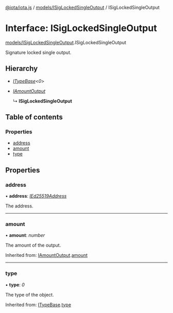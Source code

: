 [@iota/iota.js](../../README.md) / [models/ISigLockedSingleOutput](../../modules/models_isiglockedsingleoutput.md) / ISigLockedSingleOutput

# Interface: ISigLockedSingleOutput

[models/ISigLockedSingleOutput](../../modules/models_isiglockedsingleoutput.md).ISigLockedSingleOutput

Signature locked single output.

## Hierarchy

* [*ITypeBase*](itypebase.itypebase.md)<*0*\>

* [*IAmountOutput*](iamountoutput.iamountoutput.md)

  ↳ **ISigLockedSingleOutput**

## Table of contents

### Properties

- [address](isiglockedsingleoutput.isiglockedsingleoutput.md#address)
- [amount](isiglockedsingleoutput.isiglockedsingleoutput.md#amount)
- [type](isiglockedsingleoutput.isiglockedsingleoutput.md#type)

## Properties

### address

• **address**: [*IEd25519Address*](ied25519address.ied25519address.md)

The address.

___

### amount

• **amount**: *number*

The amount of the output.

Inherited from: [IAmountOutput](iamountoutput.iamountoutput.md).[amount](iamountoutput.iamountoutput.md#amount)

___

### type

• **type**: *0*

The type of the object.

Inherited from: [ITypeBase](itypebase.itypebase.md).[type](itypebase.itypebase.md#type)
